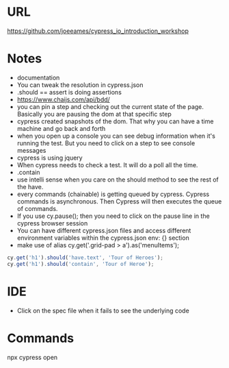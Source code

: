 # URL
https://github.com/joeeames/cypress_io_introduction_workshop


# Notes
- documentation
- You can tweak the resolution in cypress.json
- .should == assert is doing assertions
- https://www.chaijs.com/api/bdd/
- you can pin a step and checking out the current state of the page. Basically you are pausing the dom at that specific step
- cypress created snapshots of the dom. That why you can have a time machine and go back and forth
- when you open up a console you can see debug information when it's running the test. But you need to click on a step to see console messages
- cypress is using jquery
- When cypress needs to check a test. It will do a poll all the time.
- .contain
- use intelli sense when you care on the should method to see the rest of the have.
- every commands (chainable) is getting queued by cypress. Cypress commands is asynchronous. Then Cypress will then executes the queue of commands.
- If you use cy.pause(); then you need to click on the pause line in the cypress browser session
- You can have different cypress.json files and access different environment variables within the cypress.json env: {} section
- make use of alias cy.get('.grid-pad > a').as('menuItems');

```javascript
cy.get('h1').should('have.text', 'Tour of Heroes');
cy.get('h1').should('contain', 'Tour of Heroe');
```

# IDE
- Click on the spec file when it fails to see the underlying code



# Commands
npx cypress open
